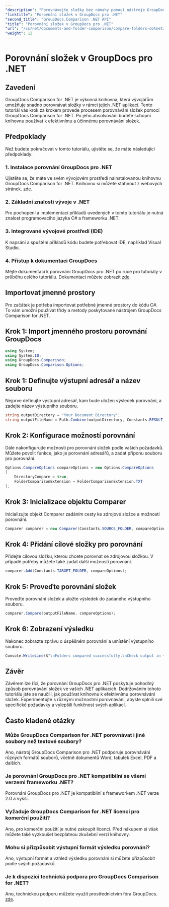 ```yaml
---
"description": "Porovnávejte složky bez námahy pomocí nástroje GroupDocs Comparison for .NET. Postupujte podle našich podrobných pokynů pro efektivní porovnávání složek. Vylepšete své .NET aplikace."
"linktitle": "Porovnání složek v GroupDocs pro .NET"
"second_title": "GroupDocs.Comparison .NET API"
"title": "Porovnání složek v GroupDocs pro .NET"
"url": "/cs/net/documents-and-folder-comparison/compare-folders-dotnet/"
"weight": 12
---
```


# Porovnání složek v GroupDocs pro .NET

## Zavedení
GroupDocs Comparison for .NET je výkonná knihovna, která vývojářům umožňuje snadno porovnávat složky v rámci jejich .NET aplikací. Tento tutoriál vás krok za krokem provede procesem porovnávání složek pomocí GroupDocs Comparison for .NET. Po jeho absolvování budete schopni knihovnu používat k efektivnímu a účinnému porovnávání složek.
## Předpoklady
Než budete pokračovat v tomto tutoriálu, ujistěte se, že máte následující předpoklady:
### 1. Instalace porovnání GroupDocs pro .NET
Ujistěte se, že máte ve svém vývojovém prostředí nainstalovanou knihovnu GroupDocs Comparison for .NET. Knihovnu si můžete stáhnout z webových stránek. [zde](https://releases.groupdocs.com/comparison/net/).
### 2. Základní znalosti vývoje v .NET
Pro pochopení a implementaci příkladů uvedených v tomto tutoriálu je nutná znalost programovacího jazyka C# a frameworku .NET.
### 3. Integrované vývojové prostředí (IDE)
K napsání a spuštění příkladů kódu budete potřebovat IDE, například Visual Studio.
### 4. Přístup k dokumentaci GroupDocs
Mějte dokumentaci k porovnání GroupDocs pro .NET po ruce pro tutoriály v průběhu celého tutoriálu. Dokumentaci můžete zobrazit [zde](https://tutorials.groupdocs.com/comparison/net/).

## Importovat jmenné prostory
Pro začátek je potřeba importovat potřebné jmenné prostory do kódu C#. To vám umožní používat třídy a metody poskytované nástrojem GroupDocs Comparison for .NET.
## Krok 1: Import jmenného prostoru porovnání GroupDocs
```csharp
using System;
using System.IO;
using GroupDocs.Comparison;
using GroupDocs.Comparison.Options;
```

## Krok 1: Definujte výstupní adresář a název souboru
Nejprve definujte výstupní adresář, kam bude uložen výsledek porovnání, a zadejte název výstupního souboru.
```csharp
string outputDirectory = "Your Document Directory";
string outputFileName = Path.Combine(outputDirectory, Constants.RESULT_FOLDER);
```
## Krok 2: Konfigurace možností porovnání
Dále nakonfigurujte možnosti pro porovnání složek podle vašich požadavků. Můžete povolit funkce, jako je porovnání adresářů, a zadat příponu souboru pro porovnání.
```csharp
Options.CompareOptions compareOptions = new Options.CompareOptions
{
    DirectoryCompare = true,
    FolderComparisonExtension = FolderComparisonExtension.TXT
};
```
## Krok 3: Inicializace objektu Comparer
Inicializujte objekt Comparer zadáním cesty ke zdrojové složce a možností porovnání.
```csharp
Comparer comparer = new Comparer(Constants.SOURCE_FOLDER, compareOptions);
```
## Krok 4: Přidání cílové složky pro porovnání
Přidejte cílovou složku, kterou chcete porovnat se zdrojovou složkou. V případě potřeby můžete také zadat další možnosti porovnání.
```csharp
comparer.Add(Constants.TARGET_FOLDER, compareOptions);
```
## Krok 5: Proveďte porovnání složek
Proveďte porovnání složek a uložte výsledek do zadaného výstupního souboru.
```csharp
comparer.Compare(outputFileName, compareOptions);
```
## Krok 6: Zobrazení výsledku
Nakonec zobrazte zprávu o úspěšném porovnání a umístění výstupního souboru.
```csharp
Console.WriteLine($"\nFolders compared successfully.\nCheck output in {Directory.GetCurrentDirectory()}.");
```

## Závěr
Závěrem lze říci, že porovnání GroupDocs pro .NET poskytuje pohodlný způsob porovnávání složek ve vašich .NET aplikacích. Dodržováním tohoto tutoriálu jste se naučili, jak používat knihovnu k efektivnímu porovnávání složek. Experimentujte s různými možnostmi porovnávání, abyste splnili své specifické požadavky a vylepšili funkčnost svých aplikací.
## Často kladené otázky
### Může GroupDocs Comparison for .NET porovnávat i jiné soubory než textové soubory?
Ano, nástroj GroupDocs Comparison pro .NET podporuje porovnávání různých formátů souborů, včetně dokumentů Word, tabulek Excel, PDF a dalších.
### Je porovnání GroupDocs pro .NET kompatibilní se všemi verzemi frameworku .NET?
Porovnání GroupDocs pro .NET je kompatibilní s frameworkem .NET verze 2.0 a vyšší.
### Vyžaduje GroupDocs Comparison for .NET licenci pro komerční použití?
Ano, pro komerční použití je nutné zakoupit licenci. Před nákupem si však můžete také vyzkoušet bezplatnou zkušební verzi knihovny.
### Mohu si přizpůsobit výstupní formát výsledku porovnání?
Ano, výstupní formát a vzhled výsledku porovnání si můžete přizpůsobit podle svých požadavků.
### Je k dispozici technická podpora pro GroupDocs Comparison for .NET?
Ano, technickou podporu můžete využít prostřednictvím fóra GroupDocs. [zde](https://forum.groupdocs.com/c/comparison/12).